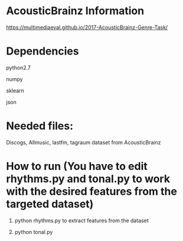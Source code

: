 # AcousticBrainz Information
https://multimediaeval.github.io/2017-AcousticBrainz-Genre-Task/

# Dependencies
python2.7

numpy

sklearn

json

# Needed files:
Discogs, Allmusic, lastfm, tagraum dataset from AcousticBrainz


# How to run (You have to edit rhythms.py and tonal.py to work with the desired features from the targeted dataset)

1. python rhythms.py to extract features from the dataset

2. python tonal.py
